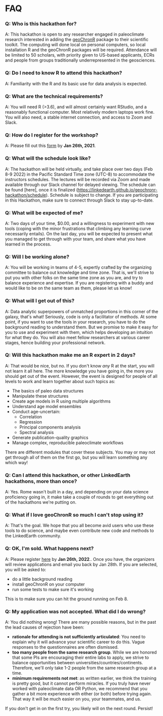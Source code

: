 # FAQ

### Q: Who is this hackathon for?

A: This hackathon is open to any researcher engaged in paleoclimate research interested in adding the [geoChronR](https://nickmckay.github.io/GeoChronR/) package to their scientific toolkit. The computing will done local on personal computers, so local installation R and the geoChronR packages will be required. Attendance will be limited to 50 scholars, with priority given to US-based applicants, ECRs and people from groups traditionally underrepresented in the geosciences.

### Q: Do I need to know R to attend this hackathon?

A: Familiarity with the R and its basic use for data analysis is expected.

### Q: What are the technical requirements?

A: You will need R (>3.6), and will almost certainly want RStudio, and a reasonably functional computer. Most relatively modern laptops work fine. You will also need, a stable internet connection, and access to Zoom and Slack.

### Q: How do I register for the workshop?

A: Please fill out this [form](https://forms.gle/XgsAEsW8PVCEPFME8) by **Jan 26th, 2021**.

### Q: What will the schedule look like?

A: The hackathon will be held virtually, and take place over two days (Feb 8-9 2022) in the Pacific Standard Time zone (UTC-8) to accommodate the instructors schedules. The lectures will be recorded via Zoom and made available through our Slack channel for delayed viewing. The schedule can be found [here], once it is finalized (https://linkedearth.github.io/geochronr-hackathon/schedule). Schedule is subject to change. If you are participating in this Hackathon, make sure to connect through Slack to stay up-to-date.

### Q: What will be expected of me?

A: Two days of your time, $0.00, and a willingness to experiment with new tools (coping with the minor frustrations that climbing any learning curve necessarily entails). On the last day, you will be expected to present what you managed to get through with your team, and share what you have learned in the process. 

### Q: Will I be working alone?
A: You will be working in teams of 4-5, expertly crafted by the organizing committee to balance out knowledge and time zone. That is, we'll strive to put you with other folks on the same time zone as you are, and try to balance experience and expertise. If you are registering with a buddy and would like to be on the same team as them, please let us know!

### Q: What will I get out of this?

A: Data analytic superpowers of unmatched proportions in this corner of the galaxy, that's what! Seriously, code is only a facilitator of methods. At some point, if you want to use the tools in your research, you have to do the background reading to understand them. But we promise to make it easy for you to use and experiment with them, which helps developing an intuition for what they do.  You will also meet fellow researchers at various career stages, hence building your professional network.

### Q: Will this hackathon make me an R expert in 2 days?

A: That would be nice, but no. If you don't know *any* R at the start, you will not learn it all here. The more knowledge you have going in, the more you should get out of the event. However, the event is designed for people of all levels to work and learn together about such topics as:
* The basics of paleo data structures
* Manipulate these structures
* Create age models in R using multiple algorithms
* Understand age model ensembles
* Conduct age-uncertain:
	* Correlation
	* Regression
	* Principal components analysis
	* Spectral analysis
* Generate publication-quality graphics
* Manage complex, reproducible paleoclimate workflows

There are different modules that cover these subjects. You may or may not get through all of them on the first go, but you will learn something any which way!

### Q: Can I attend this hackathon, or other LinkedEarth hackathons, more than once?

A: Yes. Rome wasn't built in a day, and depending on your data science proficiency going in, it make take a couple of rounds to get everything out of the hackathons we're putting on. 

### Q: What if I love geoChronR so much I can't stop using it?

A: That's the goal. We hope that you all become avid users who use these tools to do science, and maybe even contribute new code and methods to the LinkedEarth community. 

### Q: OK, I'm sold. What happens next?

A: Please register [here](https://forms.gle/XgsAEsW8PVCEPFME8) by **Jan 26th, 2022**.. Once you have, the organizers will review applications and email you back by Jan 28th. If you are selected, you will be asked to:
- do a little background reading
- install geoChronR on your computer
- run some tests to make sure it's working

This is to make sure you can hit the ground running on Feb 8.

### Q: My application was not accepted. What did I do wrong?
A: You did nothing wrong! There are many possible reasons, but in the past the lead causes of rejection have been:
- __rationale for attending is not sufficiently articulated__: You need to explain why it will advance your scientific career to do this. Vague responses to the questionnaires are often dismissed.
- __too many people from the same research group__. While we are honored that some PIs are encouraging their entire labs to apply, we strive to balance opportunities between universities/countries/continents. Therefore, we'll only take 1-2 people from the same research group at a time.
- __minimum requirements not met__: as written earlier, we think the training is pretty good, but it cannot perform miracles. If you truly have never worked with paleoclimate data OR Python, we recommend that you gather a bit more experience with either (or both) before trying again. That way it will be much easier on you, your teammates, and us.

If you don't get in on the first try, you likely will on the next round. Persist!
